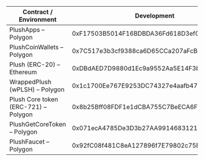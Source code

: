 | Contract / Environment               | Development                                | Stage | Production |
|--------------------------------------|--------------------------------------------|-------|------------|
| PlushApps – Polygon                  | 0xF17503B5014F16BDBDA36Fd618D3ef02cd0caf46 |       |            |
| PlushCoinWallets – Polygon           | 0x7C517e3b3cf9388ca6D65CCa207aFcBC3f213F5d |       |            |
| Plush (ERC-20) – Ethereum            | 0xDBdAED7D9880d1Ec9a9552Aa5E14F3ba59B688c9 |       |            |
| WrappedPlush (wPLSH) – Polygon       | 0x1c1700Ee767E9253DC74327e4aafb479F6244523 |       |            |
| Plush Core token (ERC-721) – Polygon | 0x8b25Bff08FDF1e1dCBA755C7BeECA6Ff233D5998 |       |            |
| PlushGetCoreToken – Polygon          | 0x071ecA4785De3D3b27AA9914683121879D2C202F |       |            |
| PlushFaucet – Polygon                | 0x92fC08f481C8eA127896f7E79802c75E0fa707EC |       |            |